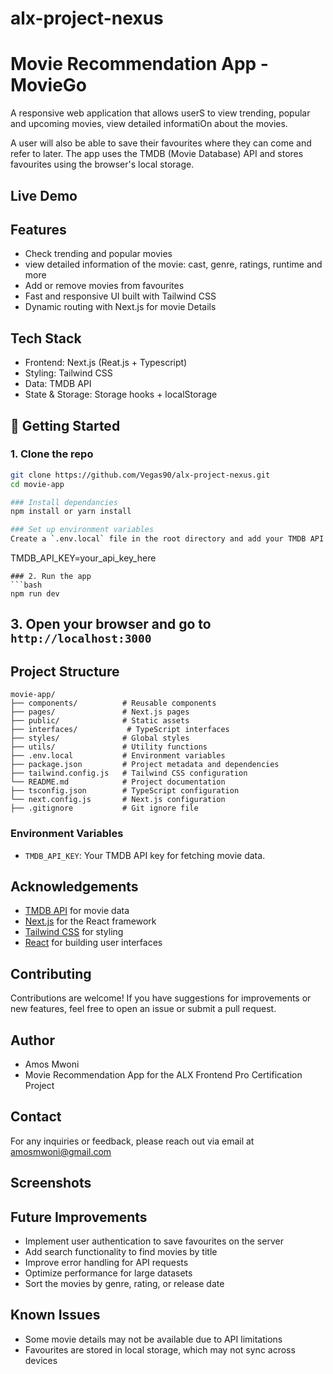 # alx-project-nexus

# Movie Recommendation App - MovieGo
A responsive web application that allows userS to view trending, popular and upcoming movies, view detailed informatiOn about the movies. 

A user will also be able to save their favourites where they can come and refer to later. The app uses the TMDB (Movie Database) API and stores favourites using the browser's local storage. 

## Live Demo


## Features
 - Check trending and popular movies
 - view detailed information of the movie: cast, genre, ratings, runtime and more
 - Add or remove movies from favourites
 - Fast and responsive UI built with Tailwind CSS
 - Dynamic routing with Next.js for movie Details

 ## Tech Stack

 - Frontend: Next.js (Reat.js + Typescript)
 - Styling: Tailwind CSS
 - Data: TMDB API
 - State & Storage: Storage hooks + localStorage

 ## 🚀 Getting Started

### 1. Clone the repo
```bash
git clone https://github.com/Vegas90/alx-project-nexus.git
cd movie-app

### Install dependancies
npm install or yarn install

### Set up environment variables
Create a `.env.local` file in the root directory and add your TMDB API key:
```
TMDB_API_KEY=your_api_key_here
```
### 2. Run the app
```bash
npm run dev
``` 
## 3. Open your browser and go to `http://localhost:3000`

## Project Structure
```
movie-app/
├── components/          # Reusable components
├── pages/               # Next.js pages
├── public/              # Static assets
├── interfaces/           # TypeScript interfaces
├── styles/              # Global styles
├── utils/               # Utility functions
├── .env.local           # Environment variables  
├── package.json         # Project metadata and dependencies
├── tailwind.config.js   # Tailwind CSS configuration
└── README.md            # Project documentation
├── tsconfig.json        # TypeScript configuration
└── next.config.js       # Next.js configuration
├── .gitignore           # Git ignore file

```
### Environment Variables
- `TMDB_API_KEY`: Your TMDB API key for fetching movie data.

## Acknowledgements
- [TMDB API](https://www.themoviedb.org/documentation/api) for movie data
- [Next.js](https://nextjs.org/) for the React framework
- [Tailwind CSS](https://tailwindcss.com/) for styling
- [React](https://reactjs.org/) for building user interfaces

## Contributing
Contributions are welcome! If you have suggestions for improvements or new features, feel free to open an issue or submit a pull request.

## Author
- Amos Mwoni
- Movie Recommendation App for the ALX Frontend Pro Certification Project

## Contact
For any inquiries or feedback, please reach out via email at [amosmwoni@gmail.com](mailto:amosmwoni@gmail.com)

## Screenshots


## Future Improvements
- Implement user authentication to save favourites on the server
- Add search functionality to find movies by title
- Improve error handling for API requests
- Optimize performance for large datasets
- Sort the movies by genre, rating, or release date

## Known Issues
- Some movie details may not be available due to API limitations
- Favourites are stored in local storage, which may not sync across devices
